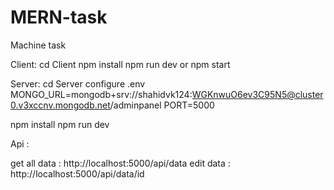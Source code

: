 # MERN-task
Machine task

Client:
   cd Client
   npm install
   npm run dev  or npm start

Server:
  cd Server
  configure .env     
  MONGO_URL=mongodb+srv://shahidvk124:WGKnwuO6ev3C95N5@cluster0.v3xccnv.mongodb.net/adminpanel
  PORT=5000

npm install 
npm run dev



Api  :

 get all data  :  http://localhost:5000/api/data
  edit  data  :   http://localhost:5000/api/data/id
